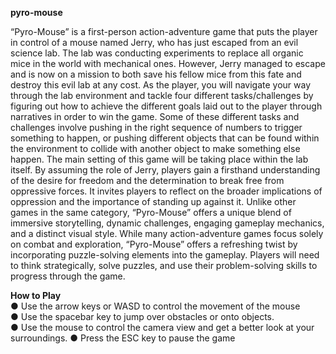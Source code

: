 **pyro-mouse**

“Pyro-Mouse” is a first-person action-adventure game that puts the player in control of a mouse named Jerry, who has just escaped from an evil science lab. The lab was conducting experiments to replace all organic mice in the world with mechanical ones. However, Jerry managed to escape and is now on a mission to both save his fellow mice from this fate and destroy this evil lab at any cost.
As the player, you will navigate your way through the lab environment and tackle four different tasks/challenges by figuring out how to achieve the different goals laid out to the player through narratives in order to win the game. Some of these different tasks and challenges involve pushing in the right sequence of numbers to trigger something to happen, or pushing different objects that can be found within the environment to collide with another object to make something else happen. The main setting of this game will be taking place within the lab itself.
By assuming the role of Jerry, players gain a firsthand understanding of the desire for freedom and the determination to break free from oppressive forces. It invites players to reflect on the broader implications of oppression and the importance of standing up against it.
Unlike other games in the same category, “Pyro-Mouse” offers a unique blend of immersive storytelling, dynamic challenges, engaging gameplay mechanics, and a distinct visual style. While many action-adventure games focus solely on combat and exploration, “Pyro-Mouse” offers a refreshing twist by incorporating puzzle-solving elements into the gameplay. Players will need to think strategically, solve puzzles, and use their problem-solving skills to progress through the game.


**How to Play**<br/>
● Use the arrow keys or WASD to control the movement of the mouse<br/>
● Use the spacebar key to jump over obstacles or onto objects.<br/>
● Use the mouse to control the camera view and get a better look at your<br/>
surroundings.
● Press the ESC key to pause the game<br/>

